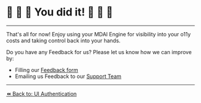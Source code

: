 # 🎉 🐙 🎉 You did it! 🎉 🐙 🎉
----

That's all for now! Enjoy using your MDAI Engine for visibility into your o11y costs and taking control back into your hands.

Do you have any Feedback for us? Please let us know how we can improve by:
* Filling our [Feedback form](https://docs.google.com/forms/d/e/1FAIpQLScZNGgu5Cshd-WP7HGcvW4yPVP_NbWswcAU6vKgUnRb_6umpA/viewform?usp=sharing)
* Emailing us Feedback to our [Support Team](mailto:support@mydecisive.ai)

----
<span class="left"><a href="...">⏪ Back to: UI Authentication</a></span>

